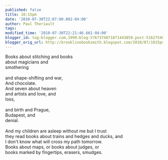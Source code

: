 ```yaml
---
published: false
title: 10:15pm
date: '2010-07-30T22:07:00.002-04:00'
author: Paul Theriault
tags: 
modified_time: '2010-07-30T22:21:46.661-04:00'
blogger_id: tag:blogger.com,1999:blog-5767374071871443859.post-5162754081383425192
blogger_orig_url: http://brooklinebooksmith.blogspot.com/2010/07/1015pm.html
---
```


Books about stitching and books<br />about magicians and<br />smothering<br /><br />and shape-shifting and war,<br />And chocolate.<br />And seven about heaven<br />and artists and love, and<br />loss,<br /><br />and birth and Prague,<br />Budapest, and<br />denial.<br /><br />And my children are asleep without me but I trust<br />they read books about trains and hedges and ducks, and<br />I don't know what will cross my path tomorrow.<br />Books about maps, or books about judges, or<br />books marked by fingertips, erasers, smudges.
